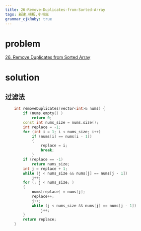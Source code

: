 ```yaml
---
title: 26-Remove-Duplicates-from-Sorted-Array 
tags: 新建,模板,小书匠
grammar_cjkRuby: true
---
```


# problem 

[26. Remove Duplicates from Sorted Array](https://leetcode.com/problems/remove-duplicates-from-sorted-array/)

# solution 

## 过滤法
```cpp
    int removeDuplicates(vector<int>& nums) {
        if (nums.empty() )
            return 0;
        const int nums_size = nums.size();
        int replace = -1;
        for (int i = 1; i < nums_size; i++)
            if (nums[i] == nums[i - 1])
            {
                replace = i;
                break;
            }
        if (replace == -1)
            return nums_size;
        int j = replace + 1;
        while (j < nums_size && nums[j] == nums[j - 1])
            j++;
        for (; j < nums_size; )
        {
            nums[replace] = nums[j];
            replace++;
            j++;
            while (j < nums_size && nums[j] == nums[j - 1])
                j++;
        }
        return replace;
    }
```